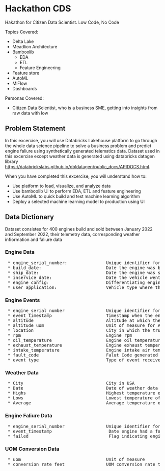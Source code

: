 # Hackathon CDS
Hakathon for Citizen Data Scientist. Low Code, No Code 

Topics Covered: 
- Delta Lake
- Meadlion Architecture
- Bamboolib
  - EDA
  - ETL
  - Feature Engineering
- Feature store 
- AutoML
- MlFlow
- Dashboards

Personas Covered:
- Citizen Data Scientist, who is a business SME, getting into insights from raw data with low 

## Problem Statement
In this excercise, you will use Databricks Lakehouse platform to go through the whole data science pipeline to solve a business problem and predict engine faliure using synthetically generated telematics data. Dataset used in this excercise except weather data is generated using databricks datagen library https://databrickslabs.github.io/dbldatagen/public_docs/APIDOCS.html.

When you have completed this excercise, you will understand how to:

* Use platform to load, visualize, and analyze data
* Use bamboolib UI to perform EDA, ETL and feature engineering
* Use AutoML to quick build and test machine learning algorithm
* Deploy a selected machine learning model to production using UI

## Data Dictionary
Dataset consistes for 400 engines build and sold between January 2022 and September 2022, their telemetry data, corresponding weather infiormation and faliure data

### Engine Data

<pre> * engine_serial_number:               Unique identifier for an engine
 * build_date:                         Date the engine was built
 * ship_date:                          Date the engine was shipped to OEM / Customer
 * inservice_date:                     Date the vehicle went into service / sold to end customer
 * engine_config:                      Differentiating engines based on options or configs like HP
 * user_application:                   Vehicle type where the engine is intalled </pre>

### Engine Events

 <pre> * engine_serial_number                Unique identifier for an engine	
 * event_timestamp                     Timestamp when the engine event was generated
 * altitude                            Altitude at which the vehicle is being driven
 * altitude_uom	                       Unit of measure for Altitude
 * location                            City in which the truct is at the time	
 * rpm	                               Engine rpm	
 * oil_temperature                     Engine oil temperature in farenhite	
 * exhaust_temperature	               Engine exhaust temperature in farenhite
 * intake_temperature	               Engine intake air temperature in farenhite
 * fault_code	                       Falut Code generated by engine	
 * event_type                          Type of event received HB - Heart Beat of FC - Fault Code </pre>
 
### Weather Data
 
 <pre> * City                                City in USA	
 * Date                                Date of weather data rcorded	
 * Highs                               Highest temperature of the day	
 * Lows                                Lowest temperature of the day
 * Average                             Average temperature of the day </pre>
 
### Engine Faliure Data

<pre> * engine_serial_number                Unique identifier for an engine
 * event_timestamp                      Date engine had a faliure	
 * failed                               Flag indicating engine had a faliure </pre>

### UOM Conversion Data

 <pre> * uom                                 Unit of measure
 * conversion_rate_feet                UOM comversion rate to feet </pre>
 
 
 
 
 
 
 
 
 
 
 
 